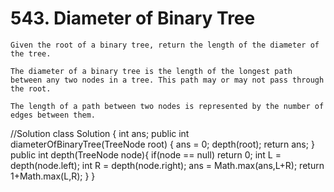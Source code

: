 # 543. Diameter of Binary Tree
```PS
Given the root of a binary tree, return the length of the diameter of the tree.

The diameter of a binary tree is the length of the longest path between any two nodes in a tree. This path may or may not pass through the root.

The length of a path between two nodes is represented by the number of edges between them.

 ```
 //Solution
 class Solution {
    int ans;
    public int diameterOfBinaryTree(TreeNode root) {
        ans = 0;
        depth(root);
        return ans;
    }
    public int depth(TreeNode node){
        if(node == null) return 0;
        int L = depth(node.left);
        int R = depth(node.right);
        ans = Math.max(ans,L+R);
        return 1+Math.max(L,R);
    }
}
